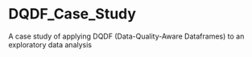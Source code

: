 # DQDF_Case_Study
A case study of applying DQDF (Data-Quality-Aware Dataframes) to an exploratory data analysis
